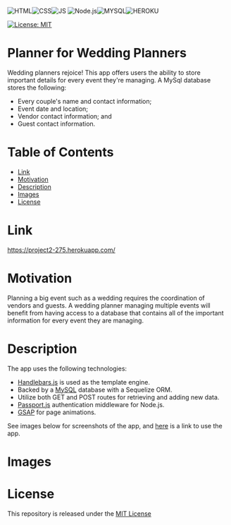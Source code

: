 ![HTML](https://img.shields.io/badge/HTML5-E34F26?style=for-the-badge&logo=html5&logoColor=white)![CSS](https://img.shields.io/badge/CSS3-1572B6?style=for-the-badge&logo=css3&logoColor=white)![JS](https://img.shields.io/badge/javascript%20-%23323330.svg?&style=for-the-badge&logo=javascript&logoColor=%23F7DF1E) ![Node.js](https://img.shields.io/badge/Node.js-43853D?style=for-the-badge&logo=node.js&logoColor=white)![MYSQL](https://img.shields.io/badge/MySQL-00000F?style=for-the-badge&logo=mysql&logoColor=white)![HEROKU](https://img.shields.io/badge/Heroku-430098?style=for-the-badge&logo=heroku&logoColor=white)

[![License: MIT](https://img.shields.io/badge/License-MIT-yellow.svg)](https://opensource.org/licenses/MIT)

# Planner for Wedding Planners #

Wedding planners rejoice! This app offers users the ability to store important details for every event they're managing. A MySql database stores the following:

* Every couple's name and contact information;
* Event date and location; 
* Vendor contact information; and
* Guest contact information. 

# Table of Contents

* [Link](#Link)
* [Motivation](#Motivation)
* [Description](#Description)
* [Images](#Images)
* [License](#License)

# Link
https://project2-275.herokuapp.com/

# Motivation

Planning a big event such as a wedding requires the coordination of vendors and guests. A wedding planner managing multiple events will benefit from having access to a database that contains all of the important information for every event they are managing. 

# Description

The app uses the following technologies:
* [Handlebars.js](https://handlebarsjs.com/) is used as the template engine.
* Backed by a [MySQL](https://www.mysql.com/) database with a Sequelize ORM.
* Utilize both GET and POST routes for retrieving and adding new data.
* [Passport.js](http://www.passportjs.org/) authentication middleware for Node.js. 
* [GSAP](https://greensock.com/gsap/) for page animations. 



See images below for screenshots of the app, and [here](https://project2-275.herokuapp.com/) is a link to use the app.

# Images
 
# License
This repository is released under the [MIT License](https://opensource.org/licenses/MIT)
